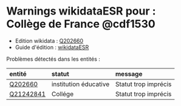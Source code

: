 Warnings wikidataESR pour : Collège de France @cdf1530
================

- Edition wikidata : [Q202660](https://www.wikidata.org/wiki/Q202660)
- Guide d'édition : [wikidataESR](https://github.com/cpesr/wikidataESR/)



Problèmes détectés dans les entités :

|entité                                               |statut                |message              |
|:----------------------------------------------------|:---------------------|:--------------------|
|[Q202660](https://www.wikidata.org/wiki/Q202660)     |institution éducative |Statut trop imprécis |
|[Q21242841](https://www.wikidata.org/wiki/Q21242841) |Collége               |Statut trop imprécis |
